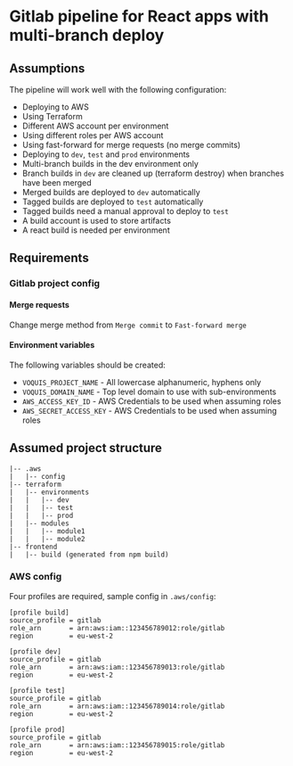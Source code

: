 # Gitlab pipeline for React apps with multi-branch deploy
## Assumptions
The pipeline will work well with the following configuration:
- Deploying to AWS
- Using Terraform
- Different AWS account per environment
- Using different roles per AWS account
- Using fast-forward for merge requests (no merge commits)
- Deploying to `dev`, `test` and `prod` environments
- Multi-branch builds in the dev environment only
- Branch builds in `dev` are cleaned up (terraform destroy) when branches have been merged
- Merged builds are deployed to `dev` automatically
- Tagged builds are deployed to `test` automatically
- Tagged builds need a manual approval to deploy to `test`
- A build account is used to store artifacts
- A react build is needed per environment

## Requirements
### Gitlab project config
#### Merge requests
Change merge method from `Merge commit` to `Fast-forward merge`

#### Environment variables
The following variables should be created:
- `VOQUIS_PROJECT_NAME` - All lowercase alphanumeric, hyphens only
- `VOQUIS_DOMAIN_NAME` - Top level domain to use with sub-environments
- `AWS_ACCESS_KEY_ID` - AWS Credentials to be used when assuming roles
- `AWS_SECRET_ACCESS_KEY` - AWS Credentials to be used when assuming roles

## Assumed project structure
```
|-- .aws
|   |-- config
|-- terraform
|   |-- environments
|   |   |-- dev
|   |   |-- test
|   |   |-- prod
|   |-- modules
|   |   |-- module1
|   |   |-- module2
|-- frontend
|   |-- build (generated from npm build)
```

### AWS config
Four profiles are required, sample config in `.aws/config`:
```
[profile build]
source_profile = gitlab
role_arn       = arn:aws:iam::123456789012:role/gitlab
region         = eu-west-2

[profile dev]
source_profile = gitlab
role_arn       = arn:aws:iam::123456789013:role/gitlab
region         = eu-west-2

[profile test]
source_profile = gitlab
role_arn       = arn:aws:iam::123456789014:role/gitlab
region         = eu-west-2

[profile prod]
source_profile = gitlab
role_arn       = arn:aws:iam::123456789015:role/gitlab
region         = eu-west-2
```

